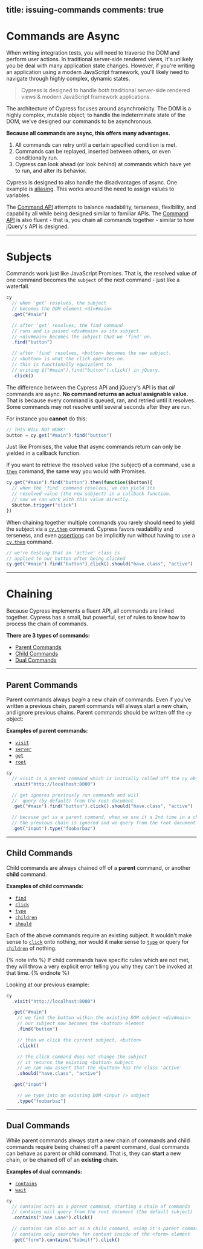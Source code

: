 title: issuing-commands
comments: true
---

# Commands are Async

When writing integration tests, you will need to traverse the DOM and perform user actions. In traditional server-side rendered views, it's unlikely you be deal with many application state changes. However, if you're writing an application using a modern JavaScript framework, you'll likely need to navigate through highly complex, dynamic states.

> Cypress is designed to handle *both* traditional server-side rendered views & modern JavaScript framework applications.

The architecture of Cypress focuses around asynchronicity. The DOM is a highly complex, mutable object; to handle the indeterminate state of the DOM, we've designed our commands to be asynchronous.

**Because all commands are async, this offers many advantages.**

1. All commands can retry until a certain specified condition is met.
2. Commands can be replayed, inserted between others, or even conditionally run.
3. Cypress can look ahead (or look behind) at commands which have yet to run, and alter its behavior.

Cypress is designed to also handle the disadvantages of async. One example is [aliasing](https://on.cypress.io/guides/using-aliases). This works around the need to assign values to variables.

The [Command API](https://on.cypress.io/api) attempts to balance readability, terseness, flexibility, and capability all while being designed similar to familiar APIs. The [Command API](https://on.cypress.io/api) is also fluent - that is, you chain all commands together - similar to how jQuery's API is designed.

***

# Subjects

Commands work just like JavaScript Promises. That is, the resolved value of one command becomes the `subject` of the next command - just like a waterfall.

```javascript
cy
  // when 'get' resolves, the subject
  // becomes the DOM element <div#main>
  .get("#main")

  // after 'get' resolves, the find command
  // runs and is passed <div#main> as its subject.
  // <div#main> becomes the subject that we 'find' on.
  .find("button")

  // after 'find' resolves, <button> becomes the new subject.
  // <button> is what the click operates on.
  // this is functionally equivalent to
  // writing $("#main").find("button").click() in jQuery.
  .click()
```

The difference between the Cypress API and jQuery's API is that *all* commands are async. **No command returns an actual assignable value.** That is because every command is queued, ran, and retried until it resolves. Some commands may not resolve until several seconds after they are run.

For instance you **cannot** do this:

```javascript
// THIS WILL NOT WORK!
button = cy.get("#main").find("button")
```

Just like Promises, the value that async commands return can only be yielded in a callback function.

If you want to retrieve the resolved value (the subject) of a command, use a [`then`](https://on.cypress.io/api/then) command, the same way you would with Promises.

```javascript
cy.get("#main").find("button").then(function($button){
  // when the 'find' command resolves, we can yield its
  // resolved value (the new subject) in a callback function.
  // now we can work with this value directly.
  $button.trigger("click")
})
```

When chaining together multiple commands you rarely should need to yield the subject via a [`cy.then`](https://on.cypress.io/api/then) command. Cypress favors readability and terseness, and even [assertions](https://on.cypress.io/guides/making-assertions) can be implicitly run without having to use a [`cy.then`](https://on.cypress.io/api/then) command.

```javascript
// we're testing that an 'active' class is
// applied to our button after being clicked
cy.get("#main").find("button").click().should("have.class", "active")
```

***

# Chaining

Because Cypress implements a fluent API, all commands are linked together.  Cypress has a small, but powerful, set of rules to know how to process the chain of commands.

**There are 3 types of commands:**

- [Parent Commands](#section-parent-commands)
- [Child Commands](#section-child-commands)
- [Dual Commands](#section-dual-commands)

***

## Parent Commands

Parent commands always *begin* a new chain of commands. Even if you've written a previous chain, parent commands will always start a new chain, and ignore previous chains. Parent commands should be written off the `cy` object:

**Examples of parent commands:**

 - [`visit`](https://on.cypress.io/api/visit)
 - [`server`](https://on.cypress.io/api/server)
 - [`get`](https://on.cypress.io/api/get)
 - [`root`](https://on.cypress.io/api/root)

```javascript
cy
  // visit is a parent command which is initially called off the cy object
  .visit("http://localhost:8000")

  // get ignores previously run commands and will
  //  query (by default) from the root document
  .get("#main").find("button").click().should("have.class", "active")

  // because get is a parent command, when we use it a 2nd time in a chain
  // the previous chain is ignored and we query from the root document
  .get("input").type("foobarbaz")
```

***

## Child Commands

Child commands are always chained off of a **parent** command, or another **child** command.

**Examples of child commands:**

- [`find`](https://on.cypress.io/api/find)
- [`click`](https://on.cypress.io/api/click)
- [`type`](https://on.cypress.io/api/type)
- [`children`](https://on.cypress.io/api/children)
- [`should`](https://on.cypress.io/api/should)

Each of the above commands require an existing subject. It wouldn't make sense to [`click`](https://on.cypress.io/api/click) onto nothing, nor would it make sense to [`type`](https://on.cypress.io/api/type) or query for [`children`](https://on.cypress.io/api/children) of nothing.

{% note info  %}
If child commands have specific rules which are not met, they will throw a very explicit error telling you why they can't be invoked at that time.
{% endnote %}

Looking at our previous example:

```javascript
cy
  .visit("http://localhost:8000")

  .get("#main")
    // we find the button within the existing DOM subject <div#main>
    // our subject now becomes the <button> element
    .find("button")

    // then we click the current subject, <button>
    .click()

    // the click command does not change the subject
    // it returns the existing <button> subject
    // we can now assert that the <button> has the class 'active'
    .should("have.class", "active")

  .get("input")

    // we type into an existing DOM <input /> subject
    .type("foobarbaz")
```

***

## Dual Commands

While parent commands always start a new chain of commands and child commands require being chained off a parent command, dual commands can behave as parent or child command. That is, they can **start** a new chain, or be chained off of an **existing** chain.

**Examples of dual commands:**

- [`contains`](https://on.cypress.io/api/contains)
- [`wait`](https://on.cypress.io/api/wait)

```javascript
cy
  // contains acts as a parent command, starting a chain of commands
  // contains will query from the root document (the default subject)
  .contains("Jane Lane").click()

  // contains can also act as a child command, using it's parent command's subject, <form>
  // contains only searches for content inside of the <form> element
  .get("form").contains("Submit!").click()

```